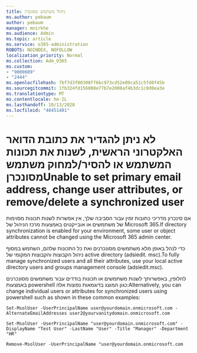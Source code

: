 ```yaml
---
title: ניהול משתמש מסונכרן
ms.author: pebaum
author: pebaum
manager: mnirkhe
ms.audience: Admin
ms.topic: article
ms.service: o365-administration
ROBOTS: NOINDEX, NOFOLLOW
localization_priority: Normal
ms.collection: Adm_O365
ms.custom:
- "9000609"
- "2444"
ms.openlocfilehash: 7bf7d3f00308ff6bc973cd52e09ca51c5fd0f45b
ms.sourcegitcommit: 1fb324fd156008e77b7e2008af4b3dc1c0d0ea3e
ms.translationtype: MT
ms.contentlocale: he-IL
ms.lasthandoff: 10/13/2020
ms.locfileid: "48451401"
---
```

# <a name="unable-to-set-primary-email-address-change-user-attributes-or-removedelete-a-synchronized-user"></a><span data-ttu-id="32315-102">לא ניתן להגדיר את כתובת הדואר האלקטרוני הראשית, לשנות את תכונות המשתמש או להסיר/למחוק משתמש מסונכרן</span><span class="sxs-lookup"><span data-stu-id="32315-102">Unable to set primary email address, change user attributes, or remove/delete a synchronized user</span></span>

<span data-ttu-id="32315-103">אם סינכרון מדריכי כתובות זמין עבור הסביבה שלך, אין אפשרות לשנות תכונות מסוימות של משתמשים או אובייקטים באמצעות מרכז הניהול של Microsoft 365.</span><span class="sxs-lookup"><span data-stu-id="32315-103">If directory synchronization is enabled for your environment, some user or object attributes cannot be changed using the Microsoft 365 admin center.</span></span>

<span data-ttu-id="32315-104">כדי לנהל באופן מלא משתמשים מסונכרנים ואת כל התכונות שלהם, השתמש במסוף ניהול הקבוצות והקבוצות המקומי של active directory (adsiedit. msc).</span><span class="sxs-lookup"><span data-stu-id="32315-104">To fully manage synchronized users and all their attributes, use your local active directory users and groups management console (adsiedit.msc).</span></span>  

<span data-ttu-id="32315-105">לחלופין, באפשרותך לשנות משתמשים או תכונות בודדים עבור משתמשים מסונכרנים באמצעות powershell כגון המוצג בדוגמאות נפוצות אלה:</span><span class="sxs-lookup"><span data-stu-id="32315-105">Alternatively, you can change individual users or attributes for synchronized users using powershell such as shown in these common examples:</span></span>

`Set-MsolUser -UserPrincipalName user@yourdomain.onmicrosoft.com -AlternateEmailAddresses user2@yourvanitydomain.onmicrosoft.com`

`Set-MsolUser -UserPrincipalName "user@yourdomain.onmicrosoft.com" -DisplayName "Test User" -LastName "User" -Title "Manager" -Department "HR"`

`Remove-MsolUser -UserPrincipalName "user@yourdomain.onmicrosoft.com`
